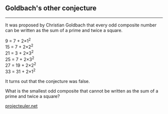 ## Goldbach's other conjecture

---

<p>It was proposed by Christian Goldbach that every odd composite number can be written as the sum of a prime and twice a square.</p>
<p class="margin_left">9 = 7 + 2×1<sup>2</sup><br />
15 = 7 + 2×2<sup>2</sup><br />
21 = 3 + 2×3<sup>2</sup><br />
25 = 7 + 2×3<sup>2</sup><br />
27 = 19 + 2×2<sup>2</sup><br />
33 = 31 + 2×1<sup>2</sup></p>
<p>It turns out that the conjecture was false.</p>
<p>What is the smallest odd composite that cannot be written as the sum of a prime and twice a square?</p>

[projecteuler.net](https://projecteuler.net/problem=46)
